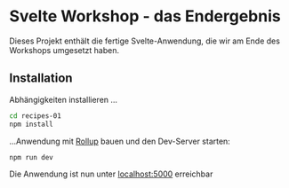 # Svelte Workshop - das Endergebnis
Dieses Projekt enthält die fertige Svelte-Anwendung, die wir am Ende des Workshops umgesetzt haben.

## Installation
Abhängigkeiten installieren ...

```bash
cd recipes-01
npm install
```

...Anwendung mit [Rollup](https://rollupjs.org) bauen und den Dev-Server starten:

```bash
npm run dev
```

Die Anwendung ist nun unter [localhost:5000](http://localhost:5000) erreichbar